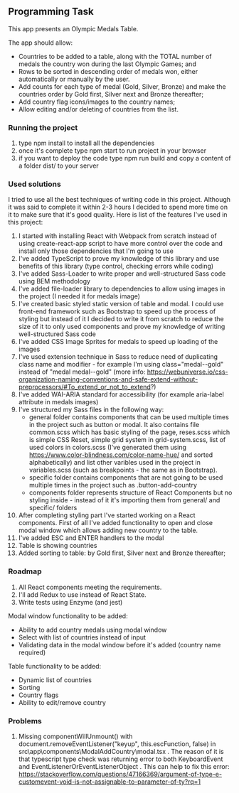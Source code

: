 ## Programming Task

This app presents an Olympic Medals Table.

The app should allow:
 - Countries to be added to a table, along with the TOTAL number of medals the country won during the last Olympic Games; and
 - Rows to be sorted in descending order of medals won, either automatically or manually by the user.
 - Add counts for each type of medal (Gold, Silver, Bronze) and make the countries order by Gold first, Silver next and Bronze thereafter;
- Add country flag icons/images to the country names;
- Allow editing and/or deleting of countries from the list.

### Running the project

1. type npm install to install all the dependencies
2. once it's complete type npm start to run project in your browser
3. if you want to deploy the code type npm run build and copy a content of a folder dist/ to your server

### Used solutions

I tried to use all the best techniques of writing code in this project. Although it was said to complete it within 2-3 hours I decided to spend more time on it to make sure that it's good quality. Here is list of the features I've used in this project:

1. I started with installing React with Webpack from scratch instead of using create-react-app script to have more control over the code and install only those dependencies that I'm going to use
2. I've added TypeScript to prove my knowledge of this library and use benefits of this library (type control, checking errors while coding)
3. I've added Sass-Loader to write proper and well-structured Sass code using BEM methodology
4. I've added file-loader library to dependencies to allow using images in the project (I needed it for medals image)
5. I've created basic styled static version of table and modal. I could use front-end framework such as Bootstrap to speed up the process of styling but instead of it I decided to write it from scratch to reduce the size of it to only used components and prove my knowledge of writing well-structured Sass code
6. I've added CSS Image Sprites for medals to speed up loading of the images
7. I've used extension technique in Sass to reduce need of duplicating class name and modifier - for example I'm using class="medal--gold" instead of "medal medal--gold" (more info: https://webuniverse.io/css-organization-naming-conventions-and-safe-extend-without-preprocessors/#To_extend_or_not_to_extend?)
8. I've added WAI-ARIA standard for accessibility (for example aria-label attribute in medals images)
9. I've structured my Sass files in the following way:
   * general folder contains components that can be used multiple times in the project such as button or modal. It also contains file common.scss which has basic styling of the page, reses.scss which is simple CSS Reset, simple grid system in grid-system.scss, list of used colors in colors.scss (I've generated them using https://www.color-blindness.com/color-name-hue/ and sorted alphabetically) and list other varibles used in the project in variables.scss (such as breakpoints - the same as in Bootstrap).
   * specific folder contains components that are not going to be used multiple times in the project such as .button-add-country
   * components folder represents structure of React Components but no styling inside - instead of it it's importing them from general/ and specific/ folders
10. After completing styling part I've started working on a React components. First of all I've added functionality to open and close modal window which allows adding new country to the table.
11. I've added ESC and ENTER handlers to the modal
12. Table is showing countries
13. Added sorting to table: by Gold first, Silver next and Bronze thereafter;

### Roadmap
1. All React components meeting the requirements.
2. I'll add Redux to use instead of React State.
3. Write tests using Enzyme (and jest)

Modal window functionality to be added:
   * Ability to add country medals using modal window
   * Select with list of countries instead of input
   * Validating data in the modal window before it's added (country name required)

Table functionality to be added:
  * Dynamic list of countries
  * Sorting
  * Country flags
  * Ability to edit/remove country

### Problems
1. Missing componentWillUnmount() with document.removeEventListener("keyup", this.escFunction, false) in src\app\components\ModalAddCountry\modal.tsx . The reason of it is that typescript type check was returning error to both KeyboardEvent and EventListenerOrEventListenerObject . This can help to fix this error: https://stackoverflow.com/questions/47166369/argument-of-type-e-customevent-void-is-not-assignable-to-parameter-of-ty?rq=1